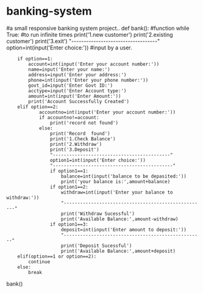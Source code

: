 # banking-system
#a small responsive banking system project.. 
def bank():                   #function
    while True:               #to run infinite times
        print('1.new customer')
        print('2.existing customer')
        print('3.exit')
        "-----------------------------------"
        option=int(input('Enter choice:'))        #input by a user.

        if option==1:                            
            account=int(input('Enter your account number:'))
            name=input('Enter your name:')
            address=input('Enter your address:')
            phone=int(input('Enter your phone number:'))
            govt_id=input('Enter Govt ID:')
            acctype=input('Enter Account type:')
            amount=int(input('Enter Amount:'))
            print('Account Successfully Created')
        elif option==2:
                accountno=int(input('Enter your account number:'))
                if accountno!=account:
                    print('record not found')
                else:
                    print('Record  found')
                    print('1.Check Balance')
                    print('2.Withdraw')
                    print('3.Deposit')
                    "-------------------------------------------"
                    option1=int(input('Enter choice:'))
                    "--------------------------------------------"
                    if option1==1:
                        balance=int(input('balance to be depasited:'))
                        print('your balance is:',amount+balance)
                    if option1==2:
                        withdraw=int(input('Enter your balance to withdraw:'))
                        "----------------------------------------------------"
                        print('Withdraw Sucessful')
                        print('Available Balance:',amount-withdraw)
                    if option1==3:
                        deposit=int(input('Enter amount to deposit:'))
                        "---------------------------------------------------"
                        print('Deposit Sucessful')
                        print('Available Balance:',amount+deposit)
        elif(option==1 or option==2):
            continue
        else:
            break

bank()
